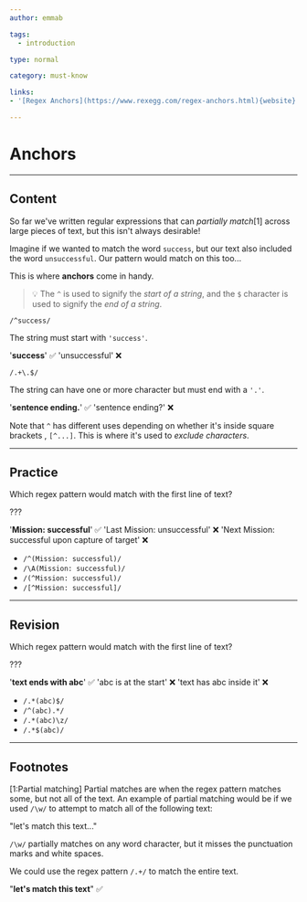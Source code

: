 ```yaml
---
author: emmab

tags:
  - introduction

type: normal

category: must-know

links:
- '[Regex Anchors](https://www.rexegg.com/regex-anchors.html){website}'

---
```

# Anchors

---
## Content

So far we've written regular expressions that can *partially match*[1] across large pieces of text, but this isn't always desirable!

Imagine if we wanted to match the word `success`, but our text also included the word `unsuccessful`. Our pattern would match on this too...

This is where **anchors** come in handy.

> 💡 The `^` is used to signify the *start of a string*, and the `$` character is used to signify the *end of a string*.

`/^success/`

The string must start with `'success'`.

'**success**' ✅
'unsuccessful' ❌

`/.+\.$/`

The string can have one or more character but must end with a `'.'`.

'**sentence ending.**' ✅
'sentence ending?' ❌

Note that `^` has different uses depending on whether it's inside square brackets , `[^...]`. This is where it's used to *exclude characters*.



---
## Practice

Which regex pattern would match with the first line of text? 

???

'**Mission: successful**'	✅
'Last Mission: unsuccessful' ❌
'Next Mission: successful upon capture of target' ❌

* `/^(Mission: successful)/`
* `/\A(Mission: successful)/`
* `/(^Mission: successful)/`
* `/[^Mission: successful]/`

---
## Revision

Which regex pattern would match with the first line of text? 

???

'**text ends with abc**'	✅
'abc is at the start' ❌
'text has abc inside it' ❌

* `/.*(abc)$/`
* `/^(abc).*/`
* `/.*(abc)\z/`
* `/.*$(abc)/`

---
## Footnotes

[1:Partial matching]
Partial matches are when the regex pattern matches some, but not all of the text. An example of partial matching would be if we used `/\w/` to attempt to match all of the following text:

"let's match this text..."

`/\w/` partially matches on any word character, but it misses the punctuation marks and white spaces.

We could use the regex pattern `/.+/` to match the entire text.

"**let's match this text**" ✅
